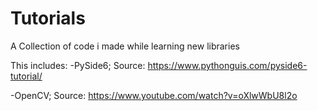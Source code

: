 # Tutorials
A Collection of code i made while learning new libraries

This includes:
-PySide6; Source: https://www.pythonguis.com/pyside6-tutorial/

-OpenCV; Source: https://www.youtube.com/watch?v=oXlwWbU8l2o
